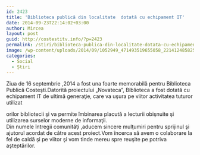 ```yaml
---
id: 2423
title: 'Biblioteca publică din localitate  dotată cu echipament IT'
date: 2014-09-23T22:14:02+03:00
author: Mircea
layout: post
guid: http://costestitv.info/?p=2423
permalink: /stiri/biblioteca-publica-din-localitate-dotata-cu-echipament/
image: /wp-content/uploads/2014/09/1052949_471493519655058_2214124858252594148_o.jpg
categories:
  - Social
  - Știri
---
```

Ziua de 16 septembrie ,2014 a fost una foarte memorabilă pentru Biblioteca Publică Costeşti.<!--more-->Datorită proiectului &#8222;Novateca&#8221;, Biblioteca a fost dotată cu echipament IT de ultimă generaţie, care va uşura pe viitor activitatea tuturor utilizat

<span class="text_exposed_show">orilor bibliotecii şi va permite îmbinarea placută a lecturii obişnuite şi utilizarea surselor moderne de informaţii.<br /> Din numele întregii comunităţi ,aducem sincere mulţumiri pentru sprijinul şi ajutorul acordat de către acest proiect.Vom încerca să avem o colaborare la fel de caldă şi pe viitor şi vom tinde mereu spre reuşite pe potriva aşteptărilor.</span>